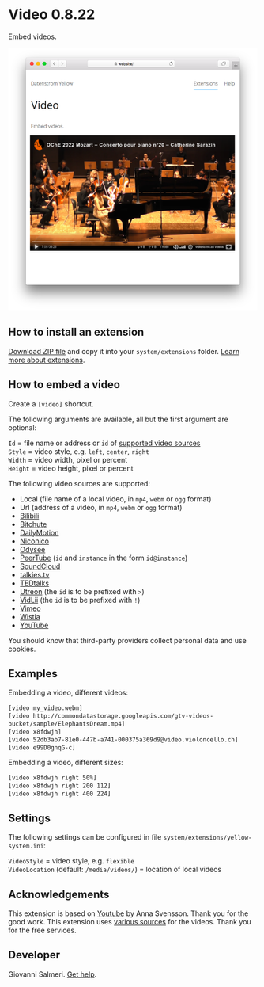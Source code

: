 # Video 0.8.22

Embed videos.

<p align="center"><img src="video-screenshot.png?raw=true" alt="Screenshot"></p>

## How to install an extension

[Download ZIP file](https://github.com/GiovanniSalmeri/yellow-video/archive/main.zip) and copy it into your `system/extensions` folder. [Learn more about extensions](https://github.com/annaesvensson/yellow-update).

## How to embed a video

Create a `[video]` shortcut. 

The following arguments are available, all but the first argument are optional:
 
`Id` = file name or address or `id` of [supported video sources](#sources)  
`Style` = video style, e.g. `left`, `center`, `right`  
`Width` = video width, pixel or percent  
`Height` = video height, pixel or percent  

<a id="sources"></a>The following video sources are supported:

+ Local (file name of a local video, in `mp4`, `webm` or `ogg` format)  
+ Url (address of a video, in `mp4`, `webm` or `ogg` format)  
+ [Bilibili](https://www.bilibili.com)  
+ [Bitchute](https://www.bitchute.com)  
+ [DailyMotion](https://www.dailymotion.com)  
+ [Niconico](https://www.nicovideo.jp)  
+ [Odysee](https://odysee.com)  
+ [PeerTube](https://joinpeertube.org/) (`id` and `instance` in the form `id@instance`)  
+ [SoundCloud](https://soundcloud.com/)  
+ [talkies.tv](https://talkies.tv/)  
+ [TEDtalks](https://www.ted.com/talks/)  
+ [Utreon](https://utreon.com) (the `id` is to be prefixed with `>`)  
+ [VidLii](https://www.vidlii.com) (the `id` is to be prefixed with `!`)  
+ [Vimeo](https://vimeo.com/)  
+ [Wistia](https://wistia.net/)  
+ [YouTube](https://www.youtube.com)  

You should know that third-party providers collect personal data and use cookies.

## Examples

Embedding a video, different videos:

    [video my_video.webm]
    [video http://commondatastorage.googleapis.com/gtv-videos-bucket/sample/ElephantsDream.mp4]
    [video x8fdwjh]
    [video 52db3ab7-81e0-447b-a741-000375a369d9@video.violoncello.ch]
    [video e99D0gnqG-c]

Embedding a video, different sizes:

    [video x8fdwjh right 50%]
    [video x8fdwjh right 200 112]
    [video x8fdwjh right 400 224]

## Settings

The following settings can be configured in file `system/extensions/yellow-system.ini`:

`VideoStyle` = video style, e.g. `flexible`  
`VideoLocation` (default: `/media/videos/`) = location of local videos  

## Acknowledgements

This extension is based on [Youtube](https://github.com/annaesvensson/yellow-youtube) by Anna Svensson. Thank you for the good work. This extension uses [various sources](#sources) for the videos. Thank you for the free services.

## Developer

Giovanni Salmeri. [Get help](https://datenstrom.se/yellow/help/).
